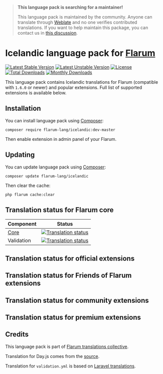 > **This language pack is searching for a maintainer!**
>
> This language pack is maintained by the community. Anyone can translate through [Weblate](https://weblate.rob006.net/languages/is/flarum/) and no one verifies contributed translations. If you want to help maintain this package, you can contact us in [this discussion](https://discuss.flarum.org/d/27519-the-flarum-language-project).


# Icelandic language pack for [Flarum](https://flarum.org/)

[![Latest Stable Version](https://img.shields.io/packagist/v/flarum-lang/icelandic?color=success&label=stable)](https://packagist.org/packages/flarum-lang/icelandic) 
[![Latest Unstable Version](https://img.shields.io/packagist/v/flarum-lang/icelandic?include_prereleases&label=unstable)](https://packagist.org/packages/flarum-lang/icelandic) 
[![License](https://img.shields.io/packagist/l/flarum-lang/icelandic)](https://packagist.org/packages/flarum-lang/icelandic) 
[![Total Downloads](https://img.shields.io/packagist/dt/flarum-lang/icelandic)](https://packagist.org/packages/flarum-lang/icelandic/stats) 
[![Monthly Downloads](https://img.shields.io/packagist/dm/flarum-lang/icelandic)](https://packagist.org/packages/flarum-lang/icelandic/stats) 

This language pack contains Icelandic translations for Flarum (compatible with `1.6.0` or newer) and popular extensions. Full list of supported extensions is available below.


## Installation

You can install language pack using [Composer](https://getcomposer.org/):

```console
composer require flarum-lang/icelandic:dev-master
```

Then enable extension in admin panel of your Flarum.


## Updating

You can update language pack using [Composer](https://getcomposer.org/):

```console
composer update flarum-lang/icelandic
```

Then clear the cache:

```console
php flarum cache:clear
```


## Translation status for Flarum core

| Component | Status |
| --- | --- |
| [Core](https://github.com/flarum/flarum-core) | [![Translation status](https://weblate.rob006.net/widgets/flarum/is/core/svg-badge.svg)](https://weblate.rob006.net/projects/flarum/core/is/) |
| Validation | [![Translation status](https://weblate.rob006.net/widgets/flarum/is/validation/svg-badge.svg)](https://weblate.rob006.net/projects/flarum/validation/is/) |


## Translation status for official extensions

<!-- flarum-extensions-list-start -->
<!-- flarum-extensions-list-stop -->


## Translation status for Friends of Flarum extensions

<!-- fof-extensions-list-start -->
<!-- fof-extensions-list-stop -->


## Translation status for community extensions

<!-- various-extensions-list-start -->
<!-- various-extensions-list-stop -->


## Translation status for premium extensions

<!-- premium-extensions-list-start -->
<!-- premium-extensions-list-stop -->


## Credits

This language pack is part of [Flarum translations collective](https://github.com/rob006-software/flarum-translations).

Translation for Day.js comes from the [source](https://github.com/iamkun/dayjs/blob/v1.10.4/src/locale/is.js).

Translation for `validation.yml` is based on [Laravel translations](https://github.com/Laravel-Lang/lang/blob/8.1.3/src/is/validation.php).
